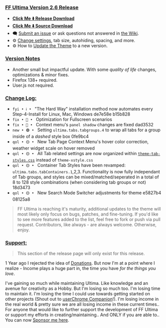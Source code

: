 ### <ins> FF Ultima Version 2.6 Release
- **[Click Me ⬇️ Release Download](https://github.com/soulhotel/FF-ULTIMA/releases/download/2.6/ffultima2.6.zip)**
- **[Click Me ⬇️ Source Download](https://github.com/soulhotel/FF-ULTIMA/archive/refs/heads/main.zip)**
- 🗨️ [Submit an issue](https://github.com/soulhotel/FF-ULTIMA/issues/new/choose) or ask questions not answered in [the Wiki](https://github.com/soulhotel/FF-ULTIMA/wiki).
- ⚙️ [Change settings](https://github.com/soulhotel/FF-ULTIMA/wiki/Settings), tab size, autohiding, spacing, and more.
- ⚙️ How to [Update the Theme](https://github.com/soulhotel/FF-ULTIMA/wiki/How-to-Update-the-Theme) to a new version.
  
### <ins> Version Notes
- Another small but impactful update. With some *quality of life* changes, optimizations & minor fixes.
- Firefox 138+ required.
- User.js not required.

### <ins> Change Log:
- `fyi • ℹ️ • ` "The Hard Way" installation method now automates every Step-4-Install for Linux, Mac, Windows de7e58e b15b828
- `fix • 🔴 • ` Optimization for Fullscreen scenarios
- `fix • 🔴 • ` Context menu's `panel shadow` changes are fixed dad3532
- `new • 🟢 • ` Setting `ultima.tabs.tabgroups.4` to wrap all tabs for a group inside of a *dashed* style box 0fe9bc4
- `qol • 🟡 • ` New Tab Page Context Menu's hover color correction, weather widget scale on hover removed
- `qol • 🟡 • ` All Tab related settings are now organized within [`theme-tab-styles.css`](https://github.com/soulhotel/FF-ULTIMA/blob/main/theme/theme-tab-styles.css) instead of `theme-xstyle.css`
- `qol • 🟡 • ` Container Tab Styles have been revamped: `ultima.tabs.tabContainers.1`,2,3. Functionality is now fully independant of Tab groups, and styles can be mixed/matched/seperated in a total of 8 to 128 style combinations (when considering tab groups or not) 18d3473
- `qol • 🟡 • ` New Search Mode Switcher adjustments for theme e5827b4 08125a8

> FF Ultima is reaching it's maturity, additional updates to the theme will most likely only focus on bugs, patches, and fine-tuning. If you'd like to see more features added to the list, feel free to fork or push via pull request. Contributors, like always - are always welcome. Otherwise, enjoy.

### <ins> Support:

> This section of the release page will only exist for this release.

1 Year ago I rejected the idea of [Donations](#136). But now I'm at a point where I realize - Income plays a huge part in, the time you have *for the things you love*.

I've gaining so much while maintaining Ultima. Like knowledge and an avenue for creativity as a Hobby. But I'm losing so much too. I'm losing time to maintain it. I'm losing the time I could use towards getting started on other projects (Shout out to [userChrome Companion](https://github.com/soulhotel/userChrome-Companion)!). I'm losing income in the real world & pretty sure we are all losing income in these current times.. For anyone that would like to further support the development of FF Ultima or support my efforts in creating/maintaining.. And ONLY if you are able to.. You can now [Sponsor me here](https://github.com/sponsors/soulhotel).
